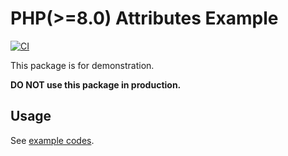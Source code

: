 # PHP(>=8.0) Attributes Example

[![CI](https://github.com/okashoi/php-attributes-example/actions/workflows/ci.yml/badge.svg)](https://github.com/okashoi/php-attributes-example/actions/workflows/ci.yml)

This package is for demonstration.

**DO NOT use this package in production.**

## Usage

See [example codes](./examples).

